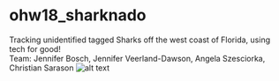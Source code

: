 # ohw18_sharknado
Tracking unidentified tagged Sharks off the west coast of Florida, using tech for good!<br/>
Team: Jennifer Bosch, Jennifer Veerland-Dawson, Angela Szesciorka, Christian Sarason
![alt text](https://pmctvline2.files.wordpress.com/2015/07/sharknado3_review.jpg)
